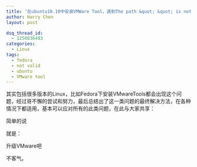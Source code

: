 ```yaml
---
title: '在ubuntu10.10中安装VMWare Tool，遇到The path &quot; &quot; is not valid 的问题'
author: Harry Chen
layout: post

dsq_thread_id:
  - 1256836483
categories:
  - Linux
tags:
  - fedora
  - not valid
  - ubuntu
  - VMware tool
---
```


  其实包括很多版本的Linux，比如Fedora下安装VMwareTools都会出现这个问题，经过哥不懈的尝试和努力，最后总结出了这一类问题的最终解决方法，在各种情况下都适用，基本可以应对所有的此类问题，在此与大家共享：

  简单的说

  就是：

  升级VMware吧

  不客气。
